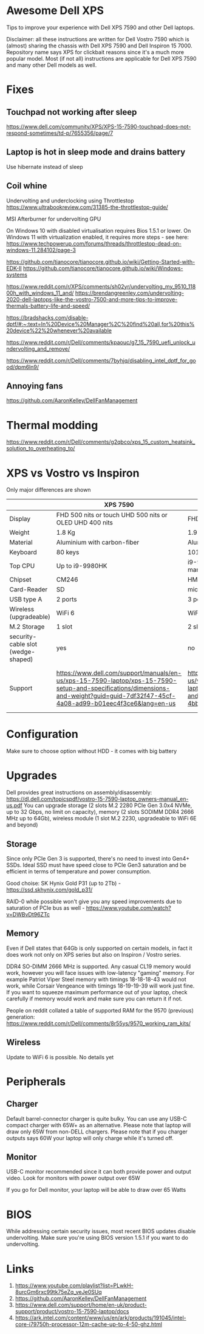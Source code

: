 # Awesome Dell XPS
Tips to improve your experience with Dell XPS 7590 and other Dell laptops.

Disclaimer: all these instructions are written for Dell Vostro 7590 which is (almost) sharing the chassis with Dell XPS 7590 and Dell Inspiron 15 7000. Repository name says XPS for clickbait reasons since it's a much more popular model. Most (if not all) instructions are applicable for Dell XPS 7590 and many other Dell models as well.

# Fixes

## Touchpad not working after sleep

https://www.dell.com/community/XPS/XPS-15-7590-touchpad-does-not-respond-sometimes/td-p/7655356/page/7

## Laptop is hot in sleep mode and drains battery

Use hibernate instead of sleep

## Coil whine

Undervolting and underclocking using Throttlestop
https://www.ultrabookreview.com/31385-the-throttlestop-guide/

MSI Afterburner for undervolting GPU

On Windows 10 with disabled virtualisation requires Bios 1.5.1 or lower.
On Windows 11 with virtualization enabled, it requires more steps - see here: https://www.techpowerup.com/forums/threads/throttlestop-dead-on-windows-11.284102/page-3

https://github.com/tianocore/tianocore.github.io/wiki/Getting-Started-with-EDK-II
https://github.com/tianocore/tianocore.github.io/wiki/Windows-systems

https://www.reddit.com/r/XPS/comments/sh02yr/undervolting_my_9510_11800h_with_windows_11_and/
https://brendangreenley.com/undervolting-2020-dell-laptops-like-the-vostro-7500-and-more-tips-to-improve-thermals-battery-life-and-speed/

https://bradshacks.com/disable-dptf/#:~:text=In%20Device%20Manager%2C%20find%20all,for%20this%20device%22%20whenever%20available

https://www.reddit.com/r/Dell/comments/kpaouc/g7_15_7590_uefi_unlock_undervolting_and_remove/

https://www.reddit.com/r/Dell/comments/7byhjq/disabling_intel_dptf_for_good/dpm6ln9/

## Annoying fans

https://github.com/AaronKelley/DellFanManagement

# Thermal modding

https://www.reddit.com/r/Dell/comments/g2qbco/xps_15_custom_heatsink_solution_to_overheating_to/

# XPS vs Vostro vs Inspiron

Only major differences are shown

| | XPS 7590 | Vostro 7590 | Inspiron 7590 |
| -- |  -- | -- | -- |
| Display | FHD 500 nits or touch UHD 500 nits or OLED UHD 400 nits | FHD 300 nits or UHD 400 nits | FHD 300 nits or UHD 500 nits |
| Weight | 1.8 Kg | 1.9 Kg | 1.8 Kg |
| Material | Aluminium with carbon-fiber | Aluminium | Magnesium |
| Keyboard | 80 keys | 101 keys | 101 keys |
| Top CPU | Up to i9-9980HK | i9-9880H listed on site but not seen on the market | i9-9880H listed on site but not seen on the market |
| Chipset | CM246 | HM370 | HM370 |
| Card-Reader | SD | microSD | microSD |
| USB type A | 2 ports | 3 ports | 3 ports |
| Wireless (upgradeable) | WiFi 6 | WiFi 5 | WiFi 5 |
| M.2 Storage | 1 slot | 2 slots | 2 slots |
| security-cable slot (wedge-shaped) | yes | no | no |
| Support | https://www.dell.com/support/manuals/en-us/xps-15-7590-laptop/xps-15-7590-setup-and-specifications/dimensions-and-weight?guid=guid-7df32f47-45cf-4a08-ad99-b01eec4f3ce6&lang=en-us | https://www.dell.com/support/manuals/en-us/vostro-15-7590-laptop/vos7590_setupspecs/dimensions-and-weight?guid=guid-5c33f917-293a-4bb4-a06c-f72cc5f41548&lang=en-us | https://www.dell.com/support/manuals/en-us/inspiron-15-7590-laptop/inspiron-7590-setup-and-specifications/dimensions-and-weight?guid=guid-7df32f47-45cf-4a08-ad99-b01eec4f3ce6&lang=en-us |


# Configuration

Make sure to choose option without HDD - it comes with big battery

# Upgrades

Dell provides great instructions on assembly/disassembly: https://dl.dell.com/topicspdf/vostro-15-7590-laptop_owners-manual_en-us.pdf
You can upgrade storage (2 slots M.2 2280 PCIe Gen 3.0x4 NVMe, up to 32 Gbps, no limit on capacity), memory (2 slots SODIMM DDR4 2666 MHz up to 64Gb), wireless module (1 slot M.2 2230, upgradeable to WiFi 6E and beyond)

## Storage

Since only PCIe Gen 3 is supported, there's no need to invest into Gen4+ SSDs.
Ideal SSD must have speed close to PCIe Gen3 saturation and be efficient in terms of temperature and power consumption.

Good choise: SK Hynix Gold P31 (up to 2Tb) - https://ssd.skhynix.com/gold_p31/

RAID-0 while possible won't give you any speed improvements due to saturation of PCIe bus as well - https://www.youtube.com/watch?v=DWBvDt96ZTc

## Memory

Even if Dell states that 64Gb is only supported on certain models, in fact it does work not only on XPS series but also on Inspiron / Vostro series.

DDR4 SO-DIMM 2666 MHz is supported.
Any casual CL19 memory would work, however you will face issues with low-latency "gaming" memory.
For example Patriot Viper Steel memory with timings 18-18-18-43 would not work, while Corsair Vengeance with timings 18-19-19-39 will work just fine.
If you want to squeeze maximum performance out of your laptop, check carefully if memory would work and make sure you can return it if not.

People on reddit collated a table of supported RAM for the 9570 (previous) generation: https://www.reddit.com/r/Dell/comments/8r55ys/9570_working_ram_kits/

## Wireless

Update to WiFi 6 is possible. No details yet

# Peripherals

## Charger

Default barrel-connector charger is quite bulky. You can use any USB-C compact charger with 65W+ as an alternative.
Please note that laptop will draw only 65W from non-DELL chargers.
Please note that if you charger outputs says 60W your laptop will only charge while it's turned off.

## Monitor

USB-C monitor recommended since it can both provide power and output video.
Look for monitors with power output over 65W

If you go for Dell monitor, your laptop will be able to draw over 65 Watts

##

# BIOS

While addressing certain security issues, most recent BIOS updates disable undervolting.
Make sure you're using BIOS version 1.5.1 if you want to do undervolting.

# Links
1. https://www.youtube.com/playlist?list=PLwkH-8urcGm6rxc99tk75eZq_veJe0SUq
2. https://github.com/AaronKelley/DellFanManagement
3. https://www.dell.com/support/home/en-uk/product-support/product/vostro-15-7590-laptop/docs
4. https://ark.intel.com/content/www/us/en/ark/products/191045/intel-core-i79750h-processor-12m-cache-up-to-4-50-ghz.html
